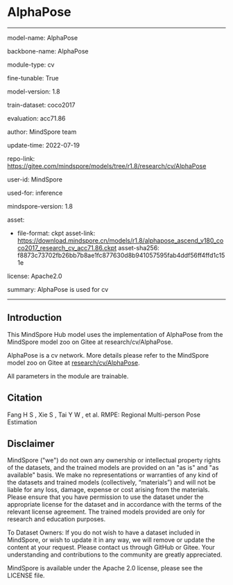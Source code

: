 # AlphaPose

---

model-name: AlphaPose

backbone-name: AlphaPose

module-type: cv

fine-tunable: True

model-version: 1.8

train-dataset: coco2017

evaluation: acc71.86

author: MindSpore team

update-time: 2022-07-19

repo-link: <https://gitee.com/mindspore/models/tree/r1.8/research/cv/AlphaPose>

user-id: MindSpore

used-for: inference

mindspore-version: 1.8

asset:

-
    file-format: ckpt
    asset-link: <https://download.mindspore.cn/models/r1.8/alphapose_ascend_v180_coco2017_research_cv_acc71.86.ckpt>
    asset-sha256: f8873c73702fb26bb7b8ae1fc877630d8b941057595fab4ddf56ff4ffd1c151e

license: Apache2.0

summary: AlphaPose is used for cv

---

## Introduction

This MindSpore Hub model uses the implementation of AlphaPose from the MindSpore model zoo on Gitee at research/cv/AlphaPose.

AlphaPose is a cv network. More details please refer to the MindSpore model zoo on Gitee at [research/cv/AlphaPose](https://gitee.com/mindspore/models/blob/r1.8/research/cv/AlphaPose/README_CN.md).

All parameters in the module are trainable.

## Citation

Fang H S , Xie S , Tai Y W , et al. RMPE: Regional Multi-person Pose Estimation

## Disclaimer

MindSpore ("we") do not own any ownership or intellectual property rights of the datasets, and the trained models are provided on an "as is" and "as available" basis. We make no representations or warranties of any kind of the datasets and trained models (collectively, “materials”) and will not be liable for any loss, damage, expense or cost arising from the materials. Please ensure that you have permission to use the dataset under the appropriate license for the dataset and in accordance with the terms of the relevant license agreement. The trained models provided are only for research and education purposes.

To Dataset Owners: If you do not wish to have a dataset included in MindSpore, or wish to update it in any way, we will remove or update the content at your request. Please contact us through GitHub or Gitee. Your understanding and contributions to the community are greatly appreciated.

MindSpore is available under the Apache 2.0 license, please see the LICENSE file.

